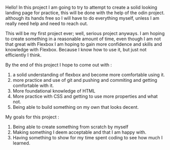 Hello! In this project I am going to try to attempt to create a solid looking landing page for practice, this will be done with the help of the odin project.
although its hands free so I will have to do everything myself, unless I am really need help and need to reach out.

This will be my first project ever; well, serious project anyways. I am hoping to create something in a reasonable amount of time, even though I am not that great with Flexbox I am hoping
to gain more confidence and skills and knowledge with Flexbox. Because I know how to use it, but just not efficiently I think.

By the end of this project I hope to come out with :

1. a solid understanding of flexbox and become more comfortable using it.
2. more practice and use of git and pushing and commiting and getting comfortable with it.
3. More foundational knowledge of HTML
4. More practice with CSS and getting to use more properties and what not.
5. Being able to build something on my own that looks decent.

My goals for this project :

1. Being able to create something from scratch by myself
2. Making something I deem acceptable and that I am happy with.
3. Having something to show for my time spent coding to see how much I learned.
